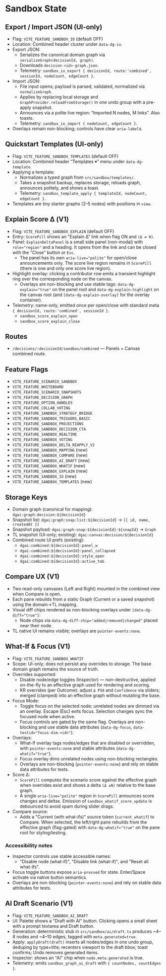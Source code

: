 # Sandbox State
## Export / Import JSON (UI-only)
- Flag: `VITE_FEATURE_SANDBOX_IO` (default OFF)
- Location: Combined header cluster under `data-dg-io`.
- Export JSON:
  - Serializes the canonical domain graph via `serializeGraph(decisionId, graph)`.
  - Downloads `decision-<id>-graph.json`.
  - Telemetry: `sandbox_io_export { decisionId, route:'combined', sessionId, nodeCount, edgeCount }`.
- Import JSON:
  - File input opens; payload is parsed, validated, normalized via `normalizeGraph`.
  - Applies by replacing local storage and `GraphProvider.reloadFromStorage()` in one undo group with a pre-apply snapshot.
  - Announces via a polite live region: “Imported N nodes, M links”. Also toasts.
  - Telemetry: `sandbox_io_import { nodeCount, edgeCount }`.
- Overlays remain non-blocking; controls have clear `aria-label`s.

## Quickstart Templates (UI-only)
- Flag: `VITE_FEATURE_SANDBOX_TEMPLATES` (default OFF)
- Location: Combined header “Templates ▾” menu under `data-dg-template`.
- Applying a template:
  - Normalizes a typed graph from `src/sandbox/templates/`.
  - Takes a snapshot backup, replaces storage, reloads graph, announces politely, and shows a toast.
  - Telemetry: `sandbox_template_apply { templateId, nodeCount, edgeCount }`.
- Templates are tiny starter graphs (2–5 nodes) with positions in `view`.
## Explain Score Δ (V1)
- Flag: `VITE_FEATURE_SANDBOX_EXPLAIN` (default OFF)
- Entry: `ScorePill` shows an "Explain Δ" link when flag ON and `(Δ ≠ 0)`.
- Panel: `ExplainDeltaPanel` is a small side panel (non-modal) with `role="region"` and a heading. It opens from the link and can be closed with the "Close" button or `Esc`.
  - The panel has its own `aria-live="polite"` for open/close announcements only. The score live region remains in `ScorePill` (there is one and only one score live region).
- Highlight overlay: clicking a contributor row emits a transient highlight ring over the corresponding node on the canvas.
  - Overlays are non-blocking and use stable tags: `data-dg-explain="true"` on the panel root and `data-dg-explain-highlight` on the canvas root (and `[data-dg-explain-overlay]` for the overlay container).
- Telemetry: name-only, emitted once per open/close with standard meta `{ decisionId, route:'combined', sessionId }`.
  - `sandbox_score_explain_open`
  - `sandbox_score_explain_close`


## Routes
- `/decisions/:decisionId/sandbox/combined` — Panels + Canvas combined route.

## Feature Flags
- `VITE_FEATURE_SCENARIO_SANDBOX`
- `VITE_FEATURE_WHITEBOARD`
- `VITE_FEATURE_SCENARIO_SNAPSHOTS`
- `VITE_FEATURE_DECISION_GRAPH`
- `VITE_FEATURE_OPTION_HANDLES`
- `VITE_FEATURE_COLLAB_VOTING`
- `VITE_FEATURE_SANDBOX_STRATEGY_BRIDGE`
- `VITE_FEATURE_SANDBOX_TRIGGERS_BASIC`
- `VITE_FEATURE_SANDBOX_PROJECTIONS`
- `VITE_FEATURE_SANDBOX_DECISION_CTA`
- `VITE_FEATURE_SANDBOX_REALTIME`
- `VITE_FEATURE_SANDBOX_VOTING`
- `VITE_FEATURE_SANDBOX_DELTA_REAPPLY_V2`
- `VITE_FEATURE_SANDBOX_MAPPING` (new)
- `VITE_FEATURE_SANDBOX_COMPARE` (new)
- `VITE_FEATURE_SANDBOX_AI_DRAFT` (new)
- `VITE_FEATURE_SANDBOX_WHATIF` (new)
- `VITE_FEATURE_SANDBOX_EXPLAIN` (new)
- `VITE_FEATURE_SANDBOX_IO` (new)
- `VITE_FEATURE_SANDBOX_TEMPLATES` (new)

## Storage Keys
- Domain graph (canonical for mapping): `dgai:graph:decision:${decisionId}`
- Snapshot list: `dgai:graph:snap:list:${decisionId}` → `[{ id, name, createdAt }]`
- Snapshot payload: `dgai:graph:snap:${decisionId}:${snapId}` → `Graph`
- TL snapshot (UI-only; existing): `dgai:canvas:decision/${decisionId}`
- Combined route UI prefs (existing):
  - `dgai:combined:${decisionId}:panel_w`
  - `dgai:combined:${decisionId}:panel_collapsed`
  - `dgai:combined:${decisionId}:style_open`
  - `dgai:combined:${decisionId}:active_tab`

## Compare UX (V1)
- Two read-only canvases (Left and Right) mounted in the combined view when Compare is open.
- Each pane rebuilds from a static Graph (Current or a saved snapshot) using the domain→TL mapping.
- Visual diff chips rendered as non-blocking overlays under `[data-dg-diff="true"]`:
  - Node chips via `data-dg-diff-chip="added|removed|changed"` placed near their node.
- TL native UI remains visible; overlays are `pointer-events:none`.

## What-If & Focus (V1)
- Flag: `VITE_FEATURE_SANDBOX_WHATIF`
- Scope: UI-only; does not persist any overrides to storage. The base domain graph remains the source of truth.
- Overrides supported:
  - Disable node/edge toggles (Inspector) — non-destructive, applied on-the-fly to an effective graph used for rendering and scoring.
  - KR overrides (per Outcome): adjust `Δ P50` and `Confidence` via sliders; merged (clamped) into an effective graph without mutating the base.
- Focus Mode:
  - Toggle focus on the selected node; unrelated nodes are dimmed via an overlay. Escape (Esc) exits focus. Selection changes sync the focused node when active.
  - Focus controls are gated by the same flag. Overlays are non-blocking and use stable data attributes (`data-dg-focus`, `data-testid="focus-dim-<id>"`).
- Overlays:
  - What-If overlay tags nodes/edges that are disabled or overridden, with `pointer-events:none` and stable attributes (`data-dg-whatif="true"`).
  - Focus overlay dims unrelated nodes using non-blocking rectangles.
  - Overlays are non-blocking (`pointer-events:none`) and rely on stable data attributes for tests.
- Score Δ:
  - `ScorePill` computes the scenario score against the effective graph when overrides exist and shows a delta `(Δ ±N)` relative to the base graph.
  - A single `aria-live="polite"` region in `ScorePill` announces score changes and deltas. Emission of `sandbox_whatif_score_update` is debounced to avoid spam during slider drags.
- Compare source:
  - Adds a "Current (with what-ifs)" source token (`current_whatif`) to Compare. When selected, the left/right pane rebuilds from the effective graph (flag-gated) with `data-dg-whatif="true"` on the pane root for styling/testing.

### Accessibility notes
- Inspector controls use stable accessible names:
  - "Disable node (what-if)", "Disable link (what-if)", and "Reset all what-ifs".
- Focus toggle buttons expose `aria-pressed` for state. Enter/Space activate via native button semantics.
- Overlays are non-blocking (`pointer-events:none`) and rely on stable data attributes for tests.

## AI Draft Scenario (V1)
- Flag: `VITE_FEATURE_SANDBOX_AI_DRAFT`
- UI: Palette shows a "Draft with AI" button. Clicking opens a small sheet with a prompt textarea and Draft button.
- Generation: deterministic stub in `src/sandbox/ai/draft.ts` produces ~4–8 nodes and ~4–10 edges, tagged with `meta.generated=true`.
- Apply: `applyDraft(draft)` inserts all nodes/edges in one undo group, deduping by type+title; recenters viewport to the draft bbox; toast confirms; Undo removes generated items.
- Inspector: shows an "AI" chip when `node.meta.generated` is true.
- Telemetry: emits `sandbox_graph_ai_draft` with `{ countNodes, countEdges }`.
